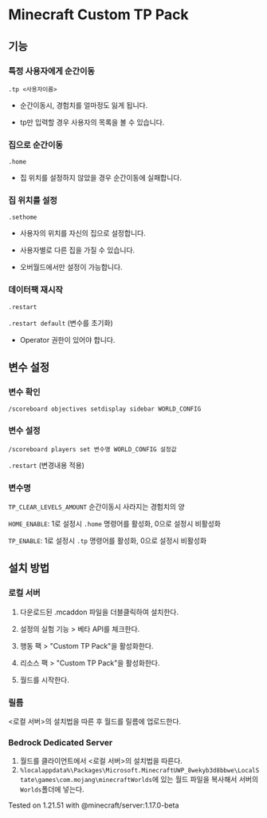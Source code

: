 # Minecraft Custom TP Pack

## 기능

### 특정 사용자에게 순간이동
`.tp <사용자이름>`
- 순간이동시, 경험치를 얼마정도 잃게 됩니다.

- tp만 입력할 경우 사용자의 목록을 볼 수 있습니다.

### 집으로 순간이동
`.home`

- 집 위치를 설정하지 않았을 경우 순간이동에 실패합니다.

### 집 위치를 설정
`.sethome`

- 사용자의 위치를 자신의 집으로 설정합니다.

- 사용자별로 다른 집을 가질 수 있습니다.

- 오버월드에서만 설정이 가능합니다.

### 데이터팩 재시작
`.restart`

`.restart default` (변수를 초기화)
- Operator 권한이 있어야 합니다.


## 변수 설정
### 변수 확인
`/scoreboard objectives setdisplay sidebar WORLD_CONFIG`

### 변수 설정
`/scoreboard players set 변수명 WORLD_CONFIG 설정값`

`.restart` (변경내용 적용)

### 변수명
`TP_CLEAR_LEVELS_AMOUNT` 순간이동시 사라지는 경험치의 양

`HOME_ENABLE`: 1로 설정시 `.home` 명령어를 활성화, 0으로 설정시 비활성화

`TP_ENABLE`: 1로 설정시 `.tp` 명령어를 활성화, 0으로 설정시 비활성화


## 설치 방법
### 로컬 서버
1. 다운로드된 .mcaddon 파일을 더블클릭하여 설치한다.

2. 설정의 실험 기능 > 베타 API를 체크한다.

3. 행동 팩 > "Custom TP Pack"을 활성화한다.

4. 리소스 팩 > "Custom TP Pack"을 활성화한다.

5. 월드를 시작한다.

### 릴름
<로컬 서버>의 설치법을 따른 후 월드를 릴름에 업로드한다.

### Bedrock Dedicated Server
1. 월드를 클라이언트에서 <로컬 서버>의 설치법을 따른다.
2. `%localappdata%\Packages\Microsoft.MinecraftUWP_8wekyb3d8bbwe\LocalState\games\com.mojang\minecraftWorlds`에 있는 월드 파일을 복사해서 서버의 `Worlds`폴더에 넣는다.


Tested on 1.21.51 with @minecraft/server:1.17.0-beta